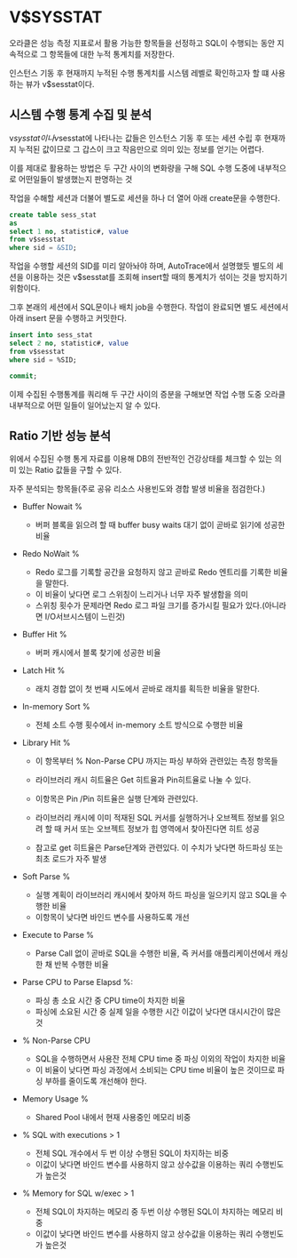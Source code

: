 # V$SYSSTAT

오라클은 성능 측정 지표로서 활용 가능한 항목들을 선정하고 SQL이 수행되는 동안 지속적으로 그 항목들에 대한 누적 통계치를 저장한다.

인스턴스 기동 후 현재까지 누적된 수행 통계치를 시스템 레벨로 확인하고자 할 떄 사용하는 뷰가 v$sesstat이다.

## 시스템 수행 통계 수집 및 분석

v$sysstat이나 v$sesstat에 나타나는 값들은 인스턴스 기동 후 또는 세션 수립 후 현재까지 누적된 값이므로 그 갑스이 크고 작음만으로 의미 있는 정보를 얻기는 어렵다.

이를 제대로 활용하는 방법은 두 구간 사이의 변화량을 구해 SQL 수행 도중에 내부적으로 어떤일들이 발생했는지 판명하는 것

작업을 수해할 세션과 더불어 별도로 세션을 하나 더 열어 아래 create문을 수행한다.

```sql
create table sess_stat
as
select 1 no, statistic#, value
from v$sesstat
where sid = &SID;
```

작업을 수행할 세션의 SID를 미리 알아놔야 하며, AutoTrace에서 설명했듯 별도의 세션을 이용하는 것은 v$sesstat를 조회해 insert할 때의 통계치가 섞이는 것을 방지하기 위함이다.

그후 본래의 세션에서 SQL문이나 배치 job을 수행한다. 작업이 완료되면 별도 세션에서 아래 insert 문을 수행하고 커밋한다.

```sql
insert into sess_stat
select 2 no, statistic#, value
from v$sesstat
where sid = %SID;

commit;
```

이제 수집된 수행통계를 쿼리해 두 구간 사이의 증분을 구해보면 작업 수행 도중 오라클 내부적으로 어떤 일들이 일어났는지 알 수 있다.

## Ratio 기반 성능 분석

위에서 수집된 수행 통게 자료를 이용해 DB의 전반적인 건강상태를 체크할 수 있는 의미 있는 Ratio 값들을 구할 수 있다.

자주 분석되는 항목들(주로 공유 리소스 사용빈도와 경합 발생 비율을 점검한다.)

-   Buffer Nowait %

    -   버퍼 블록을 읽으려 할 때 buffer busy waits 대기 없이 곧바로 읽기에 성공한 비율

-   Redo NoWait %

    -   Redo 로그를 기록할 공간을 요청하지 않고 곧바로 Redo 엔트리를 기록한 비율을 말한다.
    -   이 비율이 낮다면 로그 스위칭이 느리거나 너무 자주 발생함을 의미
    -   스위칭 횟수가 문제라면 Redo 로그 파일 크기를 증가시킬 필요가 있다.(아니라면 I/O서브시스템이 느린것)

-   Buffer Hit %

    -   버퍼 캐시에서 블록 찾기에 성공한 비율

-   Latch Hit %

    -   래치 경합 없이 첫 번째 시도에서 곧바로 래치를 획득한 비율을 말한다.

-   In-memory Sort %

    -   전체 소트 수행 횟수에서 in-memory 소트 방식으로 수행한 비율

-   Library Hit %

    -   이 항목부터 % Non-Parse CPU 까지는 파싱 부하와 관련있는 측정 항목들

    -   라이브러리 캐시 히트율은 Get 히트율과 Pin히트율로 나눌 수 있다.
    -   이항목은 Pin /Pin 히트율은 실행 단계와 관련있다.
    -   라이브러리 캐시에 이미 적재된 SQL 커서를 실행하거나 오브젝트 정보를 읽으려 할 때 커서 또는 오브젝트 정보가 힙 영역에서 찾아진다면 히트 성공
    -   참고로 get 히트율은 Parse단계와 관련있다. 이 수치가 낮다면 하드파싱 또는 최초 로드가 자주 발생

-   Soft Parse %

    -   실행 계획이 라이브러리 캐시에서 찾아져 하드 파싱을 일으키지 않고 SQL을 수행한 비율
    -   이항목이 낮다면 바인드 변수를 사용하도록 개선

-   Execute to Parse %

    -   Parse Call 없이 곧바로 SQL을 수행한 비율, 즉 커서를 애플리케이션에서 캐싱한 채 반복 수행한 비율

-   Parse CPU to Parse Elapsd %:

    -   파싱 총 소요 시간 중 CPU time이 차지한 비율
    -   파싱에 소요된 시간 중 실제 일을 수행한 시간 이값이 낮다면 대시시간이 많은 것

-   % Non-Parse CPU

    -   SQL을 수행하면서 사용잔 전체 CPU time 중 파싱 이외의 작업이 차지한 비율
    -   이 비율이 낮다면 파싱 과정에서 소비되는 CPU time 비율이 높은 것이므로 파싱 부하를 줄이도록 개선해야 한다.

-   Memory Usage %

    -   Shared Pool 내에서 현재 사용중인 메모리 비중

-   % SQL with executions > 1

    -   전체 SQL 개수에서 두 번 이상 수행된 SQL이 차지하는 비중
    -   이값이 낮다면 바인드 변수를 사용하지 않고 상수값을 이용하는 쿼리 수행빈도가 높은것

-   % Memory for SQL w/exec > 1
    -   전체 SQL이 차지하는 메모리 중 두번 이상 수행된 SQL이 차지하는 메모리 비중
    -   이값이 낮다면 바인드 변수를 사용하지 않고 상수값을 이용하는 쿼리 수행빈도가 높은것
